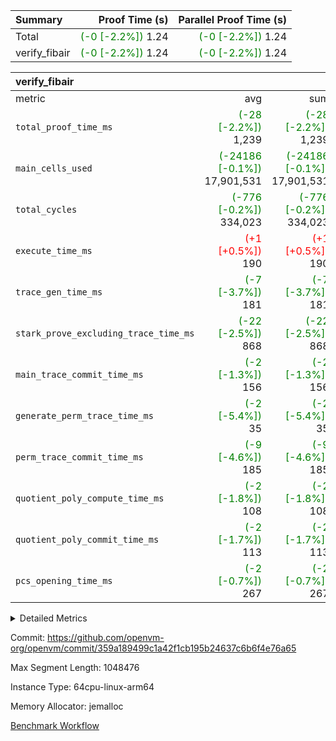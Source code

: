 | Summary | Proof Time (s) | Parallel Proof Time (s) |
|:---|---:|---:|
| Total | <span style='color: green'>(-0 [-2.2%])</span> 1.24 | <span style='color: green'>(-0 [-2.2%])</span> 1.24 |
| verify_fibair | <span style='color: green'>(-0 [-2.2%])</span> 1.24 | <span style='color: green'>(-0 [-2.2%])</span> 1.24 |


| verify_fibair |||||
|:---|---:|---:|---:|---:|
|metric|avg|sum|max|min|
| `total_proof_time_ms ` | <span style='color: green'>(-28 [-2.2%])</span> 1,239 | <span style='color: green'>(-28 [-2.2%])</span> 1,239 | <span style='color: green'>(-28 [-2.2%])</span> 1,239 | <span style='color: green'>(-28 [-2.2%])</span> 1,239 |
| `main_cells_used     ` | <span style='color: green'>(-24186 [-0.1%])</span> 17,901,531 | <span style='color: green'>(-24186 [-0.1%])</span> 17,901,531 | <span style='color: green'>(-24186 [-0.1%])</span> 17,901,531 | <span style='color: green'>(-24186 [-0.1%])</span> 17,901,531 |
| `total_cycles        ` | <span style='color: green'>(-776 [-0.2%])</span> 334,023 | <span style='color: green'>(-776 [-0.2%])</span> 334,023 | <span style='color: green'>(-776 [-0.2%])</span> 334,023 | <span style='color: green'>(-776 [-0.2%])</span> 334,023 |
| `execute_time_ms     ` | <span style='color: red'>(+1 [+0.5%])</span> 190 | <span style='color: red'>(+1 [+0.5%])</span> 190 | <span style='color: red'>(+1 [+0.5%])</span> 190 | <span style='color: red'>(+1 [+0.5%])</span> 190 |
| `trace_gen_time_ms   ` | <span style='color: green'>(-7 [-3.7%])</span> 181 | <span style='color: green'>(-7 [-3.7%])</span> 181 | <span style='color: green'>(-7 [-3.7%])</span> 181 | <span style='color: green'>(-7 [-3.7%])</span> 181 |
| `stark_prove_excluding_trace_time_ms` | <span style='color: green'>(-22 [-2.5%])</span> 868 | <span style='color: green'>(-22 [-2.5%])</span> 868 | <span style='color: green'>(-22 [-2.5%])</span> 868 | <span style='color: green'>(-22 [-2.5%])</span> 868 |
| `main_trace_commit_time_ms` | <span style='color: green'>(-2 [-1.3%])</span> 156 | <span style='color: green'>(-2 [-1.3%])</span> 156 | <span style='color: green'>(-2 [-1.3%])</span> 156 | <span style='color: green'>(-2 [-1.3%])</span> 156 |
| `generate_perm_trace_time_ms` | <span style='color: green'>(-2 [-5.4%])</span> 35 | <span style='color: green'>(-2 [-5.4%])</span> 35 | <span style='color: green'>(-2 [-5.4%])</span> 35 | <span style='color: green'>(-2 [-5.4%])</span> 35 |
| `perm_trace_commit_time_ms` | <span style='color: green'>(-9 [-4.6%])</span> 185 | <span style='color: green'>(-9 [-4.6%])</span> 185 | <span style='color: green'>(-9 [-4.6%])</span> 185 | <span style='color: green'>(-9 [-4.6%])</span> 185 |
| `quotient_poly_compute_time_ms` | <span style='color: green'>(-2 [-1.8%])</span> 108 | <span style='color: green'>(-2 [-1.8%])</span> 108 | <span style='color: green'>(-2 [-1.8%])</span> 108 | <span style='color: green'>(-2 [-1.8%])</span> 108 |
| `quotient_poly_commit_time_ms` | <span style='color: green'>(-2 [-1.7%])</span> 113 | <span style='color: green'>(-2 [-1.7%])</span> 113 | <span style='color: green'>(-2 [-1.7%])</span> 113 | <span style='color: green'>(-2 [-1.7%])</span> 113 |
| `pcs_opening_time_ms ` | <span style='color: green'>(-2 [-0.7%])</span> 267 | <span style='color: green'>(-2 [-0.7%])</span> 267 | <span style='color: green'>(-2 [-0.7%])</span> 267 | <span style='color: green'>(-2 [-0.7%])</span> 267 |



<details>
<summary>Detailed Metrics</summary>

|  | verify_program_compile_ms | total_cells | stark_prove_excluding_trace_time_ms | quotient_poly_compute_time_ms | quotient_poly_commit_time_ms | perm_trace_commit_time_ms | pcs_opening_time_ms | main_trace_commit_time_ms |
| --- | --- | --- | --- | --- | --- | --- | --- |
|  | 7 | 65,536 | 40 | 2 | 7 | 0 | 22 | 6 | 

| air_name | rows | quotient_deg | main_cols | interactions | constraints | cells |
| --- | --- | --- | --- | --- | --- | --- |
| AccessAdapterAir<2> |  | 2 |  | 5 | 12 |  | 
| AccessAdapterAir<4> |  | 2 |  | 5 | 12 |  | 
| AccessAdapterAir<8> |  | 2 |  | 5 | 12 |  | 
| FibonacciAir | 32,768 | 1 | 2 |  | 5 | 65,536 | 
| FriReducedOpeningAir |  | 2 |  | 39 | 71 |  | 
| JalRangeCheckAir |  | 2 |  | 9 | 14 |  | 
| NativePoseidon2Air<BabyBearParameters>, 1> |  | 2 |  | 136 | 572 |  | 
| PhantomAir |  | 2 |  | 3 | 5 |  | 
| ProgramAir |  | 1 |  | 1 | 4 |  | 
| VariableRangeCheckerAir |  | 1 |  | 1 | 4 |  | 
| VmAirWrapper<AluNativeAdapterAir, FieldArithmeticCoreAir> |  | 2 |  | 15 | 27 |  | 
| VmAirWrapper<BranchNativeAdapterAir, BranchEqualCoreAir<1> |  | 2 |  | 11 | 25 |  | 
| VmAirWrapper<NativeAdapterAir<2, 0>, PublicValuesCoreAir> |  | 2 |  | 11 | 29 |  | 
| VmAirWrapper<NativeLoadStoreAdapterAir<1>, NativeLoadStoreCoreAir<1> |  | 2 |  | 15 | 20 |  | 
| VmAirWrapper<NativeLoadStoreAdapterAir<4>, NativeLoadStoreCoreAir<4> |  | 2 |  | 15 | 20 |  | 
| VmAirWrapper<NativeVectorizedAdapterAir<4>, FieldExtensionCoreAir> |  | 2 |  | 15 | 27 |  | 
| VmConnectorAir |  | 2 |  | 5 | 10 |  | 
| VolatileBoundaryAir |  | 2 |  | 4 | 17 |  | 

| group | trace_gen_time_ms | total_proof_time_ms | total_cycles | total_cells | stark_prove_excluding_trace_time_ms | quotient_poly_compute_time_ms | quotient_poly_commit_time_ms | perm_trace_commit_time_ms | pcs_opening_time_ms | main_trace_commit_time_ms | main_cells_used | generate_perm_trace_time_ms | execute_time_ms |
| --- | --- | --- | --- | --- | --- | --- | --- | --- | --- | --- | --- | --- | --- |
| verify_fibair | 181 | 1,239 | 334,023 | 61,884,586 | 868 | 108 | 113 | 185 | 267 | 156 | 17,901,531 | 35 | 190 | 

| group | air_name | rows | prep_cols | perm_cols | main_cols | cells |
| --- | --- | --- | --- | --- | --- | --- |
| verify_fibair | AccessAdapterAir<2> | 131,072 |  | 16 | 11 | 3,538,944 | 
| verify_fibair | AccessAdapterAir<4> | 65,536 |  | 16 | 13 | 1,900,544 | 
| verify_fibair | AccessAdapterAir<8> | 128 |  | 16 | 17 | 4,224 | 
| verify_fibair | FriReducedOpeningAir | 2,048 |  | 84 | 27 | 227,328 | 
| verify_fibair | JalRangeCheckAir | 32,768 |  | 28 | 12 | 1,310,720 | 
| verify_fibair | NativePoseidon2Air<BabyBearParameters>, 1> | 32,768 |  | 312 | 398 | 23,265,280 | 
| verify_fibair | PhantomAir | 16,384 |  | 12 | 6 | 294,912 | 
| verify_fibair | ProgramAir | 8,192 |  | 8 | 10 | 147,456 | 
| verify_fibair | VariableRangeCheckerAir | 262,144 | 2 | 8 | 1 | 2,359,296 | 
| verify_fibair | VmAirWrapper<AluNativeAdapterAir, FieldArithmeticCoreAir> | 262,144 |  | 36 | 29 | 17,039,360 | 
| verify_fibair | VmAirWrapper<BranchNativeAdapterAir, BranchEqualCoreAir<1> | 32,768 |  | 28 | 23 | 1,671,168 | 
| verify_fibair | VmAirWrapper<NativeLoadStoreAdapterAir<1>, NativeLoadStoreCoreAir<1> | 65,536 |  | 40 | 21 | 3,997,696 | 
| verify_fibair | VmAirWrapper<NativeLoadStoreAdapterAir<4>, NativeLoadStoreCoreAir<4> | 32,768 |  | 40 | 27 | 2,195,456 | 
| verify_fibair | VmAirWrapper<NativeVectorizedAdapterAir<4>, FieldExtensionCoreAir> | 32,768 |  | 36 | 38 | 2,424,832 | 
| verify_fibair | VmConnectorAir | 2 | 1 | 16 | 5 | 42 | 
| verify_fibair | VolatileBoundaryAir | 65,536 |  | 12 | 11 | 1,507,328 | 

| group | trace_height_constraint | weighted_sum | threshold |
| --- | --- | --- | --- |
| verify_fibair | 0 | 1,085,444 | 2,013,265,921 | 
| verify_fibair | 1 | 5,411,200 | 2,013,265,921 | 
| verify_fibair | 2 | 542,722 | 2,013,265,921 | 
| verify_fibair | 3 | 5,280,004 | 2,013,265,921 | 
| verify_fibair | 4 | 65,536 | 2,013,265,921 | 
| verify_fibair | 5 | 12,655,242 | 2,013,265,921 | 

| trace_height_constraint | threshold |
| --- | --- |
| 0 | 2,013,265,921 | 

</details>


Commit: https://github.com/openvm-org/openvm/commit/359a189499c1a42f1cb195b24637c6b6f4e76a65

Max Segment Length: 1048476

Instance Type: 64cpu-linux-arm64

Memory Allocator: jemalloc

[Benchmark Workflow](https://github.com/openvm-org/openvm/actions/runs/13850803530)
